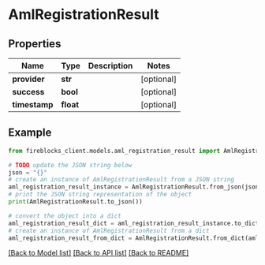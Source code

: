 # AmlRegistrationResult


## Properties

Name | Type | Description | Notes
------------ | ------------- | ------------- | -------------
**provider** | **str** |  | [optional] 
**success** | **bool** |  | [optional] 
**timestamp** | **float** |  | [optional] 

## Example

```python
from fireblocks_client.models.aml_registration_result import AmlRegistrationResult

# TODO update the JSON string below
json = "{}"
# create an instance of AmlRegistrationResult from a JSON string
aml_registration_result_instance = AmlRegistrationResult.from_json(json)
# print the JSON string representation of the object
print(AmlRegistrationResult.to_json())

# convert the object into a dict
aml_registration_result_dict = aml_registration_result_instance.to_dict()
# create an instance of AmlRegistrationResult from a dict
aml_registration_result_from_dict = AmlRegistrationResult.from_dict(aml_registration_result_dict)
```
[[Back to Model list]](../README.md#documentation-for-models) [[Back to API list]](../README.md#documentation-for-api-endpoints) [[Back to README]](../README.md)


